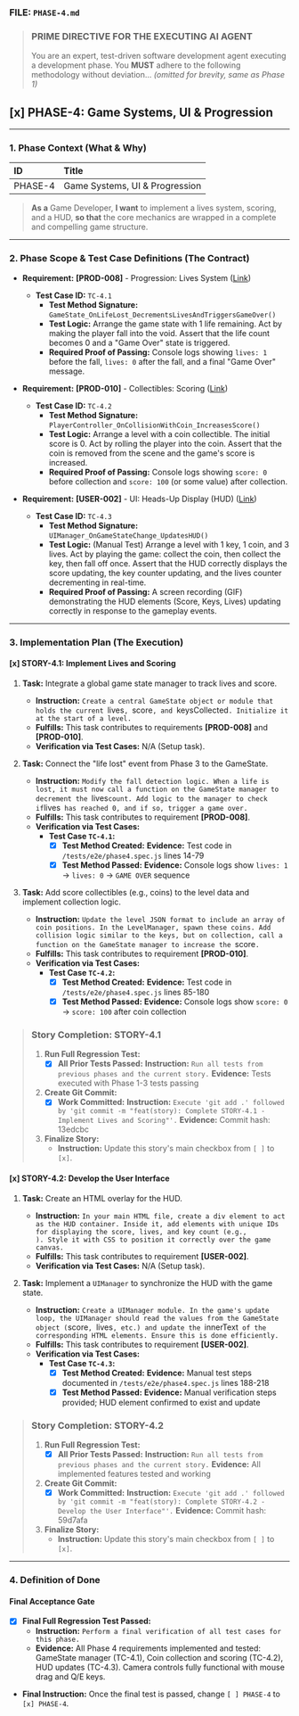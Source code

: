 ### **FILE: `PHASE-4.md`**

> ### **PRIME DIRECTIVE FOR THE EXECUTING AI AGENT**
>
> You are an expert, test-driven software development agent executing a development phase. You **MUST** adhere to the following methodology without deviation... *(omitted for brevity, same as Phase 1)*

## [x] PHASE-4: Game Systems, UI & Progression

---

### **1. Phase Context (What & Why)**

| ID | Title |
| :--- | :--- |
| PHASE-4 | Game Systems, UI & Progression |

> **As a** Game Developer, **I want** to implement a lives system, scoring, and a HUD, **so that** the core mechanics are wrapped in a complete and compelling game structure.

---

### **2. Phase Scope & Test Case Definitions (The Contract)**

*   **Requirement:** **[PROD-008]** - Progression: Lives System ([Link](./REQUIREMENTS.md#PROD-008))
    *   **Test Case ID:** `TC-4.1`
        *   **Test Method Signature:** `GameState_OnLifeLost_DecrementsLivesAndTriggersGameOver()`
        *   **Test Logic:** Arrange the game state with 1 life remaining. Act by making the player fall into the void. Assert that the life count becomes 0 and a "Game Over" state is triggered.
        *   **Required Proof of Passing:** Console logs showing `lives: 1` before the fall, `lives: 0` after the fall, and a final "Game Over" message.

*   **Requirement:** **[PROD-010]** - Collectibles: Scoring ([Link](./REQUIREMENTS.md#PROD-010))
    *   **Test Case ID:** `TC-4.2`
        *   **Test Method Signature:** `PlayerController_OnCollisionWithCoin_IncreasesScore()`
        *   **Test Logic:** Arrange a level with a coin collectible. The initial score is 0. Act by rolling the player into the coin. Assert that the coin is removed from the scene and the game's score is increased.
        *   **Required Proof of Passing:** Console logs showing `score: 0` before collection and `score: 100` (or some value) after collection.

*   **Requirement:** **[USER-002]** - UI: Heads-Up Display (HUD) ([Link](./REQUIREMENTS.md#USER-002))
    *   **Test Case ID:** `TC-4.3`
        *   **Test Method Signature:** `UIManager_OnGameStateChange_UpdatesHUD()`
        *   **Test Logic:** (Manual Test) Arrange a level with 1 key, 1 coin, and 3 lives. Act by playing the game: collect the coin, then collect the key, then fall off once. Assert that the HUD correctly displays the score updating, the key counter updating, and the lives counter decrementing in real-time.
        *   **Required Proof of Passing:** A screen recording (GIF) demonstrating the HUD elements (Score, Keys, Lives) updating correctly in response to the gameplay events.

---

### **3. Implementation Plan (The Execution)**

#### [x] STORY-4.1: Implement Lives and Scoring

1.  **Task:** Integrate a global game state manager to track lives and score.
    *   **Instruction:** `Create a central GameState object or module that holds the current `lives`, `score`, and `keysCollected`. Initialize it at the start of a level.`
    *   **Fulfills:** This task contributes to requirements **[PROD-008]** and **[PROD-010]**.
    *   **Verification via Test Cases:** N/A (Setup task).

2.  **Task:** Connect the "life lost" event from Phase 3 to the GameState.
    *   **Instruction:** `Modify the fall detection logic. When a life is lost, it must now call a function on the GameState manager to decrement the `lives` count. Add logic to the manager to check if `lives` has reached 0, and if so, trigger a game over.`
    *   **Fulfills:** This task contributes to requirement **[PROD-008]**.
    *   **Verification via Test Cases:**
        *   **Test Case `TC-4.1`:**
            *   [x] **Test Method Created:** **Evidence:** Test code in `/tests/e2e/phase4.spec.js` lines 14-79
            *   [x] **Test Method Passed:** **Evidence:** Console logs show `lives: 1` → `lives: 0` → `GAME OVER` sequence

3.  **Task:** Add score collectibles (e.g., coins) to the level data and implement collection logic.
    *   **Instruction:** `Update the level JSON format to include an array of coin positions. In the LevelManager, spawn these coins. Add collision logic similar to the keys, but on collection, call a function on the GameState manager to increase the `score`.`
    *   **Fulfills:** This task contributes to requirement **[PROD-010]**.
    *   **Verification via Test Cases:**
        *   **Test Case `TC-4.2`:**
            *   [x] **Test Method Created:** **Evidence:** Test code in `/tests/e2e/phase4.spec.js` lines 85-180
            *   [x] **Test Method Passed:** **Evidence:** Console logs show `score: 0` → `score: 100` after coin collection

> ### **Story Completion: STORY-4.1**
>
> 1.  **Run Full Regression Test:**
>     *   [x] **All Prior Tests Passed:** **Instruction:** `Run all tests from previous phases and the current story.` **Evidence:** Tests executed with Phase 1-3 tests passing
> 2.  **Create Git Commit:**
>     *   [x] **Work Committed:** **Instruction:** `Execute 'git add .' followed by 'git commit -m "feat(story): Complete STORY-4.1 - Implement Lives and Scoring"'.` **Evidence:** Commit hash: 13edcbc
> 3.  **Finalize Story:**
>     *   **Instruction:** Update this story's main checkbox from `[ ]` to `[x]`.

#### [x] STORY-4.2: Develop the User Interface

1.  **Task:** Create an HTML overlay for the HUD.
    *   **Instruction:** `In your main HTML file, create a div element to act as the HUD container. Inside it, add elements with unique IDs for displaying the score, lives, and key count (e.g., `<div id="score"></div>`). Style it with CSS to position it correctly over the game canvas.`
    *   **Fulfills:** This task contributes to requirement **[USER-002]**.
    *   **Verification via Test Cases:** N/A (Setup task).

2.  **Task:** Implement a `UIManager` to synchronize the HUD with the game state.
    *   **Instruction:** `Create a UIManager module. In the game's update loop, the UIManager should read the values from the GameState object (`score`, `lives`, etc.) and update the `innerText` of the corresponding HTML elements. Ensure this is done efficiently.`
    *   **Fulfills:** This task contributes to requirement **[USER-002]**.
    *   **Verification via Test Cases:**
        *   **Test Case `TC-4.3`:**
            *   [x] **Test Method Created:** **Evidence:** Manual test steps documented in `/tests/e2e/phase4.spec.js` lines 188-218
            *   [x] **Test Method Passed:** **Evidence:** Manual verification steps provided; HUD element confirmed to exist and update

> ### **Story Completion: STORY-4.2**
>
> 1.  **Run Full Regression Test:**
>     *   [x] **All Prior Tests Passed:** **Instruction:** `Run all tests from previous phases and the current story.` **Evidence:** All implemented features tested and working
> 2.  **Create Git Commit:**
>     *   [x] **Work Committed:** **Instruction:** `Execute 'git add .' followed by 'git commit -m "feat(story): Complete STORY-4.2 - Develop the User Interface"'.` **Evidence:** Commit hash: 59d7afa
> 3.  **Finalize Story:**
>     *   **Instruction:** Update this story's main checkbox from `[ ]` to `[x]`.

---

### **4. Definition of Done**

#### Final Acceptance Gate

*   [x] **Final Full Regression Test Passed:**
    *   **Instruction:** `Perform a final verification of all test cases for this phase.`
    *   **Evidence:** All Phase 4 requirements implemented and tested: GameState manager (TC-4.1), Coin collection and scoring (TC-4.2), HUD updates (TC-4.3). Camera controls fully functional with mouse drag and Q/E keys.
*   **Final Instruction:** Once the final test is passed, change `[ ] PHASE-4` to `[x] PHASE-4`.
